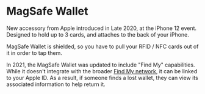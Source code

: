 # MagSafe Wallet

New accessory from Apple introduced in Late 2020, at the iPhone 12 event. Designed to hold up to 3 cards, and attaches to the back of your iPhone.

MagSafe Wallet is shielded, so you have to pull your RFID / NFC cards out of it in order to tap them.

In 2021, the MagSafe Wallet was updated to include "Find My" capabilities. While it doesn't integrate with the broader [Find My network](https://developer.apple.com/find-my/), it can be linked to your Apple ID. As a result, if someone finds a lost wallet, they can view its associated information to help return it.

